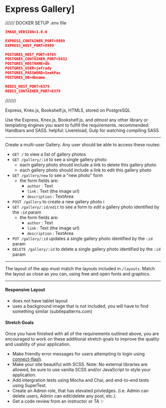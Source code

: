 Express Gallery]
===============



////// DOCKER SETUP
.env file 
```json
IMAGE_VERSION=1.0.0

EXPRESS_CONTAINER_PORT=8989
EXPRESS_HOST_PORT=8989

POSTGRES_HOST_PORT=8765
POSTGRES_CONTAINER_PORT=5432
POSTGRES_HOSTNAME=db 
POSTGRES_USER=jefrady
POSTGRES_PASSWORD=SnekPas
POSTGRES_DB=dbname

REDIS_HOST_PORT=6379
REDIS_CONTAINER_PORT=6379
```
///////

Express, Knex.js, Bookshelf.js, HTML5, stored on PostgreSQL

Use the Express, Knex.js, Bookshelf.js, and *almost* any other library or templating engines you want to fulfill the requirements.
recommended: Handbars and SASS.
helpful: Livereload, Gulp for watching compiling SASS

---

Create a multi-user Gallery.
Any user should be able to access these routes:

- `GET /` to view a list of gallery photos
- `GET /gallery/:id` to see a single gallery photo
  - each gallery photo should include a link to delete this gallery photo
  - each gallery photo should include a link to edit this gallery photo
- `GET /gallery/new` to see a "new photo" form
  - the form fields are:
    - `author` : Text
    - `link` : Text (the image url)
    - `description` : TextArea
- `POST /gallery` to create a new gallery photo i
- `GET /gallery/:id/edit` to see a form to *edit* a gallery photo identified by the `:id` param
  - the form fields are:
    - `author` : Text
    - `link` : Text (the image url)
    - `description` : TextArea
- `PUT /gallery/:id` updates a single gallery photo identified by the `:id` param
- `DELETE /gallery/:id` to delete a single gallery photo identified by the `:id` param

---

The layout of the app must match the layouts included in `/layouts`.
Match the layout as close as you can, using free and open fonts and graphics.

---

#### Responsive Layout

- does not have tablet layout
- uses a background image that is not included, you will have to find something similar (subtlepatterns.com)

#### Stretch Goals

Once you have finished with all of the requirements outlined above, you are encouraged to work on these additional stretch goals to improve the quality and usablity of your application.

- Make friendly error messages for users attempting to login using [connect-flash](https://github.com/jaredhanson/connect-flash).
- Make your site beautiful with SCSS. Note: No external libraries are allowed, be sure to use vanilla SCSS and/or JavaScript to style your application.
- Add intergration tests using Mocha and Chai, and end-to-end tests using SuperTest.
- Create an Admin role, that has elevated privledges. (i.e. Admin can delete users, Admin can edit/delete any post, etc.).
- Get a code review from an instructor or TA :sparkles:

